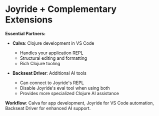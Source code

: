 <div class="slide">

# Joyride + Complementary Extensions

<div class="responsive-container">
<div class="row gutters-10">
<div class="col-11">

**Essential Partners:**

* **Calva**: Clojure development in VS Code
  * Handles your application REPL
  * Structural editing and formatting
  * Rich Clojure tooling

* **Backseat Driver**: Additional AI tools  
  * Can connect to Joyride's REPL
  * Disable Joyride's eval tool when using both
  * Provides more specialized Clojure AI assistance

**Workflow**: Calva for app development, Joyride for VS Code automation, Backseat Driver for enhanced AI support.

</div>

<div class="col-1 center">

</div>
</div>
</div>
</div>
